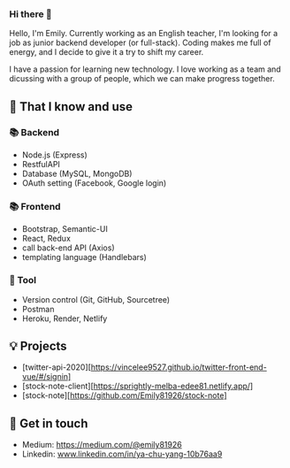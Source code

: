 ### Hi there 👋

 Hello, I'm Emily. Currently working as an English teacher, I'm looking for a job as junior backend developer (or full-stack). 
  Coding makes me full of energy, and I decide to give it a try to shift my career.  
    
  I have a passion for learning new technology. I love working as a team and dicussing with a group of people, which we can make progress together.
  
## 🧠 That I know and use
### 📚 Backend 
- Node.js (Express)
- RestfulAPI
- Database (MySQL, MongoDB)
- OAuth setting (Facebook, Google login)

### 📚 Frontend 
- Bootstrap, Semantic-UI
- React, Redux
- call back-end API (Axios)
- templating language (Handlebars)

### 🔧 Tool
- Version control (Git, GitHub, Sourcetree)
- Postman
- Heroku, Render, Netlify


## 💡 Projects
- [twitter-api-2020][https://vincelee9527.github.io/twitter-front-end-vue/#/signin]
- [stock-note-client][https://sprightly-melba-edee81.netlify.app/]
- [stock-note][https://github.com/Emily81926/stock-note]

## 🔗 Get in touch
- Medium: https://medium.com/@emily81926
- Linkedin: www.linkedin.com/in/ya-chu-yang-10b76aa9

<!--
**Emily81926/Emily81926** is a ✨ _special_ ✨ repository because its `README.md` (this file) appears on your GitHub profile.

Here are some ideas to get you started:

- 🔭 I’m currently working on ...
- 🌱 I’m currently learning ...
- 👯 I’m looking to collaborate on ...
- 🤔 I’m looking for help with ...
- 💬 Ask me about ...
- 📫 How to reach me: ...
- 😄 Pronouns: ...
- ⚡ Fun fact: ...
-->
